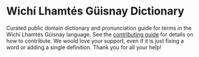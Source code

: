 
# Wichí Lhamtés Güisnay Dictionary

Curated public domain dictionary and pronunciation guide for terms in the Wichí Lhamtés Güisnay language. See the [contributing guide](https://github.com/drumworkteam/term/blob/make/.github/contributing.md) for details on how to contribute. We would love your support, even if it is just fixing a word or adding a single definition. Thank you for all your help!